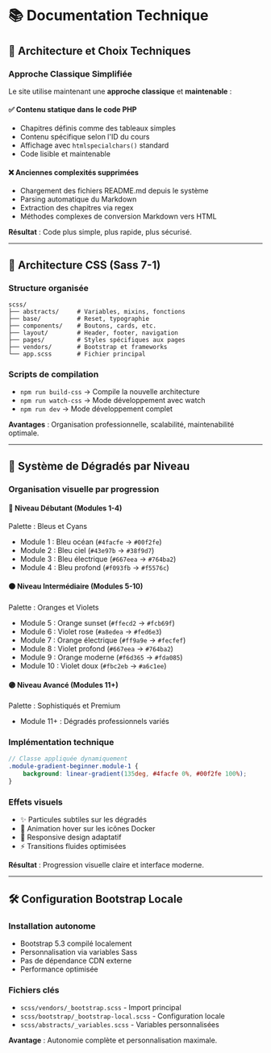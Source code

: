 # 📚 Documentation Technique

## 🎯 Architecture et Choix Techniques

### Approche Classique Simplifiée

Le site utilise maintenant une **approche classique** et **maintenable** :

#### ✅ Contenu statique dans le code PHP

-   Chapitres définis comme des tableaux simples
-   Contenu spécifique selon l'ID du cours
-   Affichage avec `htmlspecialchars()` standard
-   Code lisible et maintenable

#### ❌ Anciennes complexités supprimées

-   Chargement des fichiers README.md depuis le système
-   Parsing automatique du Markdown
-   Extraction des chapitres via regex
-   Méthodes complexes de conversion Markdown vers HTML

**Résultat** : Code plus simple, plus rapide, plus sécurisé.

---

## 🎨 Architecture CSS (Sass 7-1)

### Structure organisée

```
scss/
├── abstracts/     # Variables, mixins, fonctions
├── base/          # Reset, typographie
├── components/    # Boutons, cards, etc.
├── layout/        # Header, footer, navigation
├── pages/         # Styles spécifiques aux pages
├── vendors/       # Bootstrap et frameworks
└── app.scss       # Fichier principal
```

### Scripts de compilation

-   `npm run build-css` → Compile la nouvelle architecture
-   `npm run watch-css` → Mode développement avec watch
-   `npm run dev` → Mode développement complet

**Avantages** : Organisation professionnelle, scalabilité, maintenabilité optimale.

---

## 🌈 Système de Dégradés par Niveau

### Organisation visuelle par progression

#### 🔵 **Niveau Débutant** (Modules 1-4)

Palette : Bleus et Cyans

-   Module 1 : Bleu océan (`#4facfe` → `#00f2fe`)
-   Module 2 : Bleu ciel (`#43e97b` → `#38f9d7`)
-   Module 3 : Bleu électrique (`#667eea` → `#764ba2`)
-   Module 4 : Bleu profond (`#f093fb` → `#f5576c`)

#### 🟠 **Niveau Intermédiaire** (Modules 5-10)

Palette : Oranges et Violets

-   Module 5 : Orange sunset (`#ffecd2` → `#fcb69f`)
-   Module 6 : Violet rose (`#a8edea` → `#fed6e3`)
-   Module 7 : Orange électrique (`#ff9a9e` → `#fecfef`)
-   Module 8 : Violet profond (`#667eea` → `#764ba2`)
-   Module 9 : Orange moderne (`#f6d365` → `#fda085`)
-   Module 10 : Violet doux (`#fbc2eb` → `#a6c1ee`)

#### 🟣 **Niveau Avancé** (Modules 11+)

Palette : Sophistiqués et Premium

-   Module 11+ : Dégradés professionnels variés

### Implémentation technique

```scss
// Classe appliquée dynamiquement
.module-gradient-beginner.module-1 {
    background: linear-gradient(135deg, #4facfe 0%, #00f2fe 100%);
}
```

### Effets visuels

-   ✨ Particules subtiles sur les dégradés
-   🎯 Animation hover sur les icônes Docker
-   📱 Responsive design adaptatif
-   ⚡ Transitions fluides optimisées

**Résultat** : Progression visuelle claire et interface moderne.

---

## 🛠️ Configuration Bootstrap Locale

### Installation autonome

-   Bootstrap 5.3 compilé localement
-   Personnalisation via variables Sass
-   Pas de dépendance CDN externe
-   Performance optimisée

### Fichiers clés

-   `scss/vendors/_bootstrap.scss` - Import principal
-   `scss/bootstrap/_bootstrap-local.scss` - Configuration locale
-   `scss/abstracts/_variables.scss` - Variables personnalisées

**Avantage** : Autonomie complète et personnalisation maximale.
